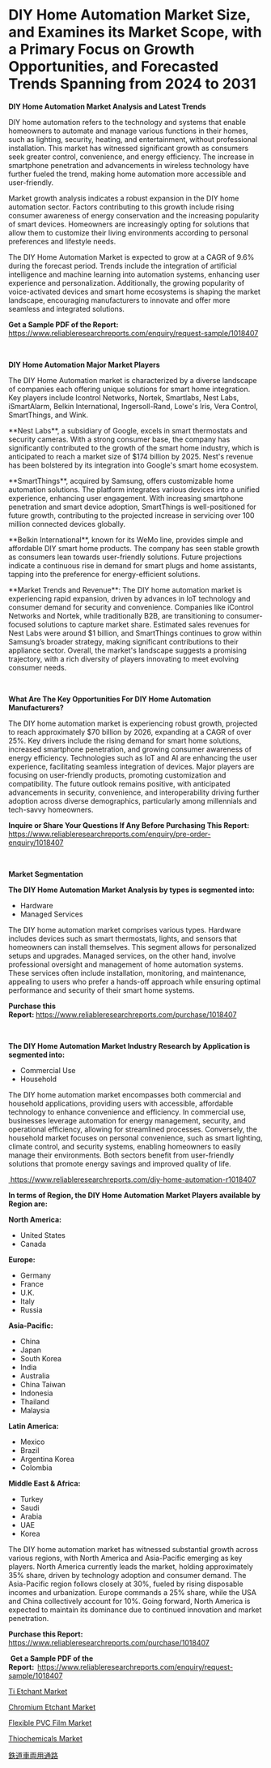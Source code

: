<p><h1>DIY Home Automation Market Size, and Examines its Market Scope, with a Primary Focus on Growth Opportunities, and Forecasted Trends Spanning from 2024 to 2031</h1></p><p><strong>DIY Home Automation Market Analysis and Latest Trends</strong></p>
<p><p>DIY home automation refers to the technology and systems that enable homeowners to automate and manage various functions in their homes, such as lighting, security, heating, and entertainment, without professional installation. This market has witnessed significant growth as consumers seek greater control, convenience, and energy efficiency. The increase in smartphone penetration and advancements in wireless technology have further fueled the trend, making home automation more accessible and user-friendly.</p><p>Market growth analysis indicates a robust expansion in the DIY home automation sector. Factors contributing to this growth include rising consumer awareness of energy conservation and the increasing popularity of smart devices. Homeowners are increasingly opting for solutions that allow them to customize their living environments according to personal preferences and lifestyle needs.</p><p>The DIY Home Automation Market is expected to grow at a CAGR of 9.6% during the forecast period. Trends include the integration of artificial intelligence and machine learning into automation systems, enhancing user experience and personalization. Additionally, the growing popularity of voice-activated devices and smart home ecosystems is shaping the market landscape, encouraging manufacturers to innovate and offer more seamless and integrated solutions.</p></p>
<p><strong>Get a Sample PDF of the Report:&nbsp;</strong> <a href="https://www.reliableresearchreports.com/enquiry/request-sample/1018407">https://www.reliableresearchreports.com/enquiry/request-sample/1018407</a></p>
<p>&nbsp;</p>
<p><strong>DIY Home Automation Major Market Players</strong></p>
<p><p>The DIY Home Automation market is characterized by a diverse landscape of companies each offering unique solutions for smart home integration. Key players include Icontrol Networks, Nortek, Smartlabs, Nest Labs, iSmartAlarm, Belkin International, Ingersoll-Rand, Lowe's Iris, Vera Control, SmartThings, and Wink.</p><p>**Nest Labs**, a subsidiary of Google, excels in smart thermostats and security cameras. With a strong consumer base, the company has significantly contributed to the growth of the smart home industry, which is anticipated to reach a market size of $174 billion by 2025. Nest's revenue has been bolstered by its integration into Google's smart home ecosystem.</p><p>**SmartThings**, acquired by Samsung, offers customizable home automation solutions. The platform integrates various devices into a unified experience, enhancing user engagement. With increasing smartphone penetration and smart device adoption, SmartThings is well-positioned for future growth, contributing to the projected increase in servicing over 100 million connected devices globally.</p><p>**Belkin International**, known for its WeMo line, provides simple and affordable DIY smart home products. The company has seen stable growth as consumers lean towards user-friendly solutions. Future projections indicate a continuous rise in demand for smart plugs and home assistants, tapping into the preference for energy-efficient solutions.</p><p>**Market Trends and Revenue**: The DIY home automation market is experiencing rapid expansion, driven by advances in IoT technology and consumer demand for security and convenience. Companies like iControl Networks and Nortek, while traditionally B2B, are transitioning to consumer-focused solutions to capture market share. Estimated sales revenues for Nest Labs were around $1 billion, and SmartThings continues to grow within Samsung’s broader strategy, making significant contributions to their appliance sector. Overall, the market's landscape suggests a promising trajectory, with a rich diversity of players innovating to meet evolving consumer needs.</p></p>
<p>&nbsp;</p>
<p><strong>What Are The Key Opportunities For DIY Home Automation Manufacturers?</strong></p>
<p><p>The DIY home automation market is experiencing robust growth, projected to reach approximately $70 billion by 2026, expanding at a CAGR of over 25%. Key drivers include the rising demand for smart home solutions, increased smartphone penetration, and growing consumer awareness of energy efficiency. Technologies such as IoT and AI are enhancing the user experience, facilitating seamless integration of devices. Major players are focusing on user-friendly products, promoting customization and compatibility. The future outlook remains positive, with anticipated advancements in security, convenience, and interoperability driving further adoption across diverse demographics, particularly among millennials and tech-savvy homeowners.</p></p>
<p><strong>Inquire or Share Your Questions If Any Before Purchasing This Report:</strong> <a href="https://www.reliableresearchreports.com/enquiry/pre-order-enquiry/1018407">https://www.reliableresearchreports.com/enquiry/pre-order-enquiry/1018407</a></p>
<p>&nbsp;</p>
<p><strong>Market Segmentation</strong></p>
<p><strong>The DIY Home Automation Market Analysis by types is segmented into:</strong></p>
<p><ul><li>Hardware</li><li>Managed Services</li></ul></p>
<p><p>The DIY home automation market comprises various types. Hardware includes devices such as smart thermostats, lights, and sensors that homeowners can install themselves. This segment allows for personalized setups and upgrades. Managed services, on the other hand, involve professional oversight and management of home automation systems. These services often include installation, monitoring, and maintenance, appealing to users who prefer a hands-off approach while ensuring optimal performance and security of their smart home systems.</p></p>
<p><strong>Purchase this Report:&nbsp;</strong><a href="https://www.reliableresearchreports.com/purchase/1018407">https://www.reliableresearchreports.com/purchase/1018407</a></p>
<p>&nbsp;</p>
<p><strong>The DIY Home Automation Market Industry Research by Application is segmented into:</strong></p>
<p><ul><li>Commercial Use</li><li>Household</li></ul></p>
<p><p>The DIY home automation market encompasses both commercial and household applications, providing users with accessible, affordable technology to enhance convenience and efficiency. In commercial use, businesses leverage automation for energy management, security, and operational efficiency, allowing for streamlined processes. Conversely, the household market focuses on personal convenience, such as smart lighting, climate control, and security systems, enabling homeowners to easily manage their environments. Both sectors benefit from user-friendly solutions that promote energy savings and improved quality of life.</p></p>
<p><a href="https://www.reliableresearchreports.com/diy-home-automation-r1018407">&nbsp;https://www.reliableresearchreports.com/diy-home-automation-r1018407</a></p>
<p><strong>In terms of Region, the DIY Home Automation Market Players available by Region are:</strong></p>
<p>
    <p> <strong> North America: </strong>
        <ul>
            <li>United States</li>
            <li>Canada</li>
        </ul>
        </p> 
    <p> <strong> Europe: </strong>
        <ul>
            <li>Germany</li>
            <li>France</li>
            <li>U.K.</li>
            <li>Italy</li>
            <li>Russia</li>
        </ul>
        </p> 
    <p> <strong> Asia-Pacific: </strong>
        <ul>
            <li>China</li>
            <li>Japan</li>
            <li>South Korea</li>
            <li>India</li>
            <li>Australia</li>
            <li>China Taiwan</li>
            <li>Indonesia</li>
            <li>Thailand</li>
            <li>Malaysia</li>
        </ul>
        </p> 
    <p> <strong> Latin America: </strong>
        <ul>
            <li>Mexico</li>
            <li>Brazil</li>
            <li>Argentina Korea</li>
            <li>Colombia</li>
        </ul>
        </p> 
    <p> <strong> Middle East & Africa: </strong>
        <ul>
            <li>Turkey</li>
            <li>Saudi</li>
            <li>Arabia</li>
            <li>UAE</li>
            <li>Korea</li>
        </ul>
    </p>
    </p>
<p><p>The DIY home automation market has witnessed substantial growth across various regions, with North America and Asia-Pacific emerging as key players. North America currently leads the market, holding approximately 35% share, driven by technology adoption and consumer demand. The Asia-Pacific region follows closely at 30%, fueled by rising disposable incomes and urbanization. Europe commands a 25% share, while the USA and China collectively account for 10%. Going forward, North America is expected to maintain its dominance due to continued innovation and market penetration.</p></p>
<p><strong>Purchase this Report: </strong><a href="https://www.reliableresearchreports.com/purchase/1018407">https://www.reliableresearchreports.com/purchase/1018407</a></p>
<p>&nbsp;<strong>Get a Sample PDF of the Report:&nbsp;&nbsp;</strong><a href="https://www.reliableresearchreports.com/enquiry/request-sample/1018407">https://www.reliableresearchreports.com/enquiry/request-sample/1018407</a></p>
<p><strong></strong></p>
<p><p><a href="https://issuu.com/reportprime-2/docs/ti-etchant-market-size-2030.pptx_22e3db6d1f5408">Ti Etchant Market</a></p><p><a href="https://issuu.com/reportprime-2/docs/chromium-etchant-market-size-2030.p_b44ec2d1bee0e5">Chromium Etchant Market</a></p><p><a href="https://medium.com/@demitrywow/the-flexible-pvc-film-market-industry-provides-a-comprehensive-and-current-analysis-of-the-1292e6024857">Flexible PVC Film Market</a></p><p><a href="https://github.com/bmorecock/Market-Research-Report-List-5/blob/main/thiochemicals-market.md">Thiochemicals Market</a></p><p><a href="https://medium.com/@santosdicki04/gangway-for-railway-vehicles-market-%E3%81%AE%E3%82%B0%E3%83%AD%E3%83%BC%E3%83%90%E3%83%AB%E5%B8%82%E5%A0%B4%E6%A6%82%E8%A6%81%E3%81%AF-%E4%B8%96%E7%95%8C%E3%81%8A%E3%82%88%E3%81%B3%E4%B8%BB%E8%A6%81%E5%B8%82%E5%A0%B4%E3%81%AB%E3%81%8A%E3%81%91%E3%82%8B%E6%A5%AD%E7%95%8C%E3%81%AB%E5%BD%B1%E9%9F%BF%E3%82%92%E4%B8%8E%E3%81%88%E3%82%8B%E4%B8%BB%E8%A6%81%E3%81%AA%E3%83%88%E3%83%AC%E3%83%B3%E3%83%89%E3%81%AB%E3%81%A4%E3%81%84%E3%81%A6-%E7%8B%AC%E8%87%AA%E3%81%AE%E8%A6%96%E7%82%B9%E3%82%92%E6%8F%90%E4%BE%9B%E3%81%97%E3%81%BE%E3%81%99-3e31ebebb539">鉄道車両用通路</a></p></p>